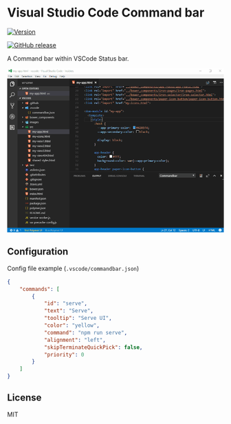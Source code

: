 # Visual Studio Code Command bar

[![Version](http://vsmarketplacebadge.apphb.com/version/gsppvo.vscode-commandbar.svg)](https://marketplace.visualstudio.com/items?itemName=gsppvo.vscode-commandbar)

[![GitHub release](https://img.shields.io/github/release/ppatotski/vscode-commandbar.svg)](https://github.com/ppatotski/vscode-commandbar/releases)

A Command bar within VSCode Status bar.

[![Demo](demo.gif)](demo.gif)


## Configuration

Config file example (`.vscode/commandbar.json`)

```json
{
	"commands": [
		{
			"id": "serve",
			"text": "Serve",
			"tooltip": "Serve UI",
			"color": "yellow",
			"command": "npm run serve",
			"alignment": "left",
			"skipTerminateQuickPick": false,
			"priority": 0
		}
	]
}
```

## License

MIT
